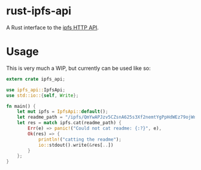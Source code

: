 # rust-ipfs-api

A Rust interface to the [ipfs HTTP API](https://ipfs.io/docs/api/).

# Usage
This is very much a WIP, but currently can be used like so:

```rust
extern crate ipfs_api;

use ipfs_api::IpfsApi;
use std::io::{self, Write};

fn main() {
    let mut ipfs = IpfsApi::default();
    let readme_path = "/ipfs/QmYwAPJzv5CZsnA625s3Xf2nemtYgPpHdWEz79ojWnPbdG/readme";
    let res = match ipfs.cat(readme_path) {
        Err(e) => panic!("Could not cat readme: {:?}", e),
        Ok(res) => {
            println!("catting the readme");
            io::stdout().write(&res[..])
        }
    };
}
```
